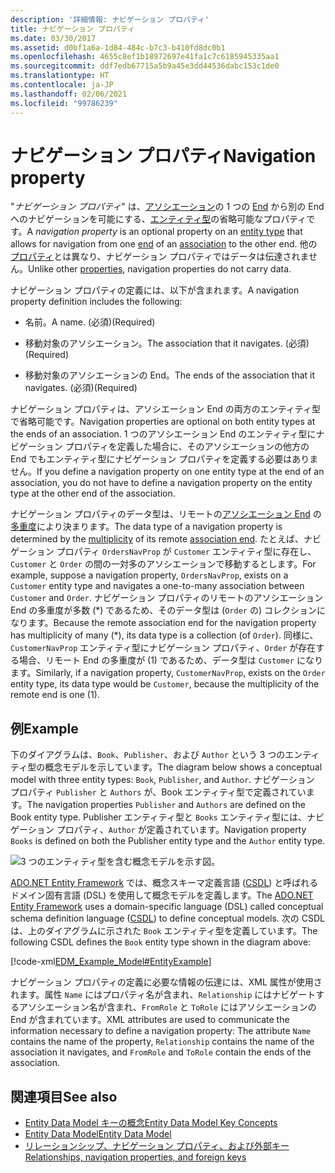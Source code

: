 ```yaml
---
description: '詳細情報: ナビゲーション プロパティ'
title: ナビゲーション プロパティ
ms.date: 03/30/2017
ms.assetid: d0bf1a6a-1d84-484c-b7c3-b410fd8dc0b1
ms.openlocfilehash: 4655c8ef1b18972697e41fa1c7c6185945335aa1
ms.sourcegitcommit: ddf7edb67715a5b9a45e3dd44536dabc153c1de0
ms.translationtype: HT
ms.contentlocale: ja-JP
ms.lasthandoff: 02/06/2021
ms.locfileid: "99786239"
---
```

# <a name="navigation-property"></a><span data-ttu-id="e023e-103">ナビゲーション プロパティ</span><span class="sxs-lookup"><span data-stu-id="e023e-103">Navigation property</span></span>

<span data-ttu-id="e023e-104">"*ナビゲーション プロパティ*" は、[アソシエーション](association-type.md)の 1 つの [End](association-end.md) から別の End へのナビゲーションを可能にする、[エンティティ型](entity-type.md)の省略可能なプロパティです。</span><span class="sxs-lookup"><span data-stu-id="e023e-104">A *navigation property* is an optional property on an [entity type](entity-type.md) that allows for navigation from one [end](association-end.md) of an [association](association-type.md) to the other end.</span></span> <span data-ttu-id="e023e-105">他の[プロパティ](property.md)とは異なり、ナビゲーション プロパティではデータは伝達されません。</span><span class="sxs-lookup"><span data-stu-id="e023e-105">Unlike other [properties](property.md), navigation properties do not carry data.</span></span>

<span data-ttu-id="e023e-106">ナビゲーション プロパティの定義には、以下が含まれます。</span><span class="sxs-lookup"><span data-stu-id="e023e-106">A navigation property definition includes the following:</span></span>

- <span data-ttu-id="e023e-107">名前。</span><span class="sxs-lookup"><span data-stu-id="e023e-107">A name.</span></span> <span data-ttu-id="e023e-108">(必須)</span><span class="sxs-lookup"><span data-stu-id="e023e-108">(Required)</span></span>

- <span data-ttu-id="e023e-109">移動対象のアソシエーション。</span><span class="sxs-lookup"><span data-stu-id="e023e-109">The association that it navigates.</span></span> <span data-ttu-id="e023e-110">(必須)</span><span class="sxs-lookup"><span data-stu-id="e023e-110">(Required)</span></span>

- <span data-ttu-id="e023e-111">移動対象のアソシエーションの End。</span><span class="sxs-lookup"><span data-stu-id="e023e-111">The ends of the association that it navigates.</span></span> <span data-ttu-id="e023e-112">(必須)</span><span class="sxs-lookup"><span data-stu-id="e023e-112">(Required)</span></span>

<span data-ttu-id="e023e-113">ナビゲーション プロパティは、アソシエーション End の両方のエンティティ型で省略可能です。</span><span class="sxs-lookup"><span data-stu-id="e023e-113">Navigation properties are optional on both entity types at the ends of an association.</span></span> <span data-ttu-id="e023e-114">1 つのアソシエーション End のエンティティ型にナビゲーション プロパティを定義した場合に、そのアソシエーションの他方の End でもエンティティ型にナビゲーション プロパティを定義する必要はありません。</span><span class="sxs-lookup"><span data-stu-id="e023e-114">If you define a navigation property on one entity type at the end of an association, you do not have to define a navigation property on the entity type at the other end of the association.</span></span>

<span data-ttu-id="e023e-115">ナビゲーション プロパティのデータ型は、リモートの[アソシエーション End](association-end.md) の[多重度](association-end-multiplicity.md)により決まります。</span><span class="sxs-lookup"><span data-stu-id="e023e-115">The data type of a navigation property is determined by the [multiplicity](association-end-multiplicity.md) of its remote [association end](association-end.md).</span></span> <span data-ttu-id="e023e-116">たとえば、ナビゲーション プロパティ `OrdersNavProp` が `Customer` エンティティ型に存在し、`Customer` と `Order` の間の一対多のアソシエーションで移動するとします。</span><span class="sxs-lookup"><span data-stu-id="e023e-116">For example, suppose a navigation property, `OrdersNavProp`, exists on a `Customer` entity type and navigates a one-to-many association between `Customer` and `Order`.</span></span> <span data-ttu-id="e023e-117">ナビゲーション プロパティのリモートのアソシエーション End の多重度が多数 (\*) であるため、そのデータ型は (`Order` の) コレクションになります。</span><span class="sxs-lookup"><span data-stu-id="e023e-117">Because the remote association end for the navigation property has multiplicity of many (\*), its data type is a collection (of `Order`).</span></span> <span data-ttu-id="e023e-118">同様に、`CustomerNavProp` エンティティ型にナビゲーション プロパティ、`Order` が存在する場合、リモート End の多重度が (1) であるため、データ型は `Customer` になります。</span><span class="sxs-lookup"><span data-stu-id="e023e-118">Similarly, if a navigation property, `CustomerNavProp`, exists on the `Order` entity type, its data type would be `Customer`, because the multiplicity of the remote end is one (1).</span></span>

## <a name="example"></a><span data-ttu-id="e023e-119">例</span><span class="sxs-lookup"><span data-stu-id="e023e-119">Example</span></span>

<span data-ttu-id="e023e-120">下のダイアグラムは、`Book`、`Publisher`、および `Author` という 3 つのエンティティ型の概念モデルを示しています。</span><span class="sxs-lookup"><span data-stu-id="e023e-120">The diagram below shows a conceptual model with three entity types: `Book`, `Publisher`, and `Author`.</span></span> <span data-ttu-id="e023e-121">ナビゲーション プロパティ `Publisher` と `Authors` が、Book エンティティ型で定義されています。</span><span class="sxs-lookup"><span data-stu-id="e023e-121">The navigation properties `Publisher` and `Authors` are defined on the Book entity type.</span></span> <span data-ttu-id="e023e-122">Publisher エンティティ型と `Books` エンティティ型には、ナビゲーション プロパティ、`Author` が定義されています。</span><span class="sxs-lookup"><span data-stu-id="e023e-122">Navigation property `Books` is defined on both the Publisher entity type and the `Author` entity type.</span></span>

![3 つのエンティティ型を含む概念モデルを示す図。](./media/navigation-property/conceptual-model-entity-types-associations.gif)  

<span data-ttu-id="e023e-124">[ADO.NET Entity Framework](./ef/index.md) では、概念スキーマ定義言語 ([CSDL](/ef/ef6/modeling/designer/advanced/edmx/csdl-spec)) と呼ばれるドメイン固有言語 (DSL) を使用して概念モデルを定義します。</span><span class="sxs-lookup"><span data-stu-id="e023e-124">The [ADO.NET Entity Framework](./ef/index.md) uses a domain-specific language (DSL) called conceptual schema definition language ([CSDL](/ef/ef6/modeling/designer/advanced/edmx/csdl-spec)) to define conceptual models.</span></span> <span data-ttu-id="e023e-125">次の CSDL は、上のダイアグラムに示された `Book` エンティティ型を定義しています。</span><span class="sxs-lookup"><span data-stu-id="e023e-125">The following CSDL defines the `Book` entity type shown in the diagram above:</span></span>

[!code-xml[EDM_Example_Model#EntityExample](~/samples/snippets/xml/VS_Snippets_Data/edm_example_model/xml/books.edmx#entityexample)]

<span data-ttu-id="e023e-126">ナビゲーション プロパティの定義に必要な情報の伝達には、XML 属性が使用されます。属性 `Name` にはプロパティ名が含まれ、`Relationship` にはナビゲートするアソシエーション名が含まれ、`FromRole` と `ToRole` にはアソシエーションの End が含まれています。</span><span class="sxs-lookup"><span data-stu-id="e023e-126">XML attributes are used to communicate the information necessary to define a navigation property: The attribute `Name` contains the name of the property, `Relationship` contains the name of the association it navigates, and `FromRole` and `ToRole` contain the ends of the association.</span></span>

## <a name="see-also"></a><span data-ttu-id="e023e-127">関連項目</span><span class="sxs-lookup"><span data-stu-id="e023e-127">See also</span></span>

- [<span data-ttu-id="e023e-128">Entity Data Model キーの概念</span><span class="sxs-lookup"><span data-stu-id="e023e-128">Entity Data Model Key Concepts</span></span>](entity-data-model-key-concepts.md)
- [<span data-ttu-id="e023e-129">Entity Data Model</span><span class="sxs-lookup"><span data-stu-id="e023e-129">Entity Data Model</span></span>](entity-data-model.md)
- [<span data-ttu-id="e023e-130">リレーションシップ、ナビゲーション プロパティ、および外部キー</span><span class="sxs-lookup"><span data-stu-id="e023e-130">Relationships, navigation properties, and foreign keys</span></span>](/ef/ef6/fundamentals/relationships)
